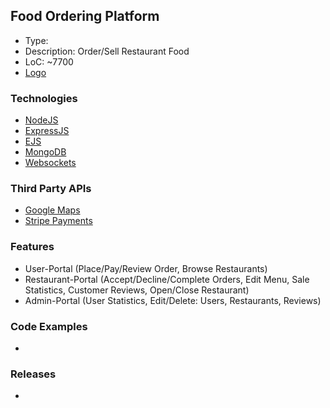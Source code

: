 ## Food Ordering Platform
- Type:
- Description: Order/Sell Restaurant Food
- LoC: ~7700
- [Logo]()

### Technologies
- [NodeJS](https://www.nodejs.org)
- [ExpressJS](https://www.npmjs.com/package/express)
- [EJS](https://www.npmjs.com/package/ejs)
- [MongoDB](https://www.npmjs.com/package/mongodb)
- [Websockets](https://www.npmjs.com/package/ws)

### Third Party APIs
- [Google Maps](https://developers.google.com/maps)
- [Stripe Payments](https://stripe.com/payments)

### Features
- User-Portal (Place/Pay/Review Order, Browse Restaurants)
- Restaurant-Portal (Accept/Decline/Complete Orders, Edit Menu, Sale Statistics, Customer Reviews, Open/Close Restaurant)
- Admin-Portal (User Statistics, Edit/Delete: Users, Restaurants, Reviews)

### Code Examples
- []()

### Releases
- []()
